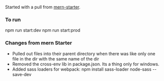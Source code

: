 Started with a pull from [mern-starter](https://github.com/Hashnode/mern-starter).

### To run

npm run start:dev
npm run start:prod

### Changes from mern Starter

- Pulled out files into their parent directory when there was like only one file in the dir with the same name of the dir
- Removed the cross-env lib in package.json. Its a thing only for windows.
- Added sass loaders for webpack: npm install sass-loader node-sass --save-dev
